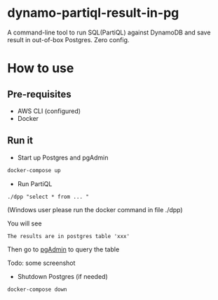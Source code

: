 # dynamo-partiql-result-in-pg
A command-line tool to run SQL(PartiQL) against DynamoDB and save result in out-of-box Postgres. Zero config.


# How to use

## Pre-requisites
* AWS CLI (configured)
* Docker


## Run it

* Start up Postgres and pgAdmin
```bash
docker-compose up
```

* Run PartiQL 
```
./dpp "select * from ... "
```
(Windows user please run the docker command in file ./dpp)


You will see

```
The results are in postgres table 'xxx'
```

Then go to [pgAdmin](http://localhost:21086) to query the table

Todo: some screenshot 

* Shutdown Postgres (if needed)
```bash
docker-compose down
```